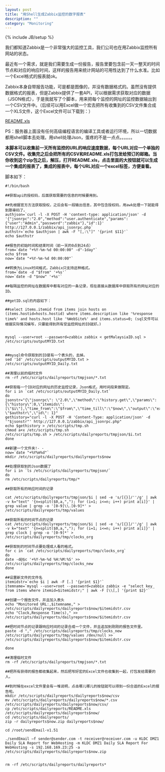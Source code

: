 ```yaml
---
layout: post
title: "用Shell生成Zabbix监控的数字报表"
description: ""
category: "Monitoring"
---
```

{% include JB/setup %}

我们都知道Zabbix是一个非常强大的监控工具，我们公司也在用Zabbix监控所有网站的状态。

最近有一个需求，就是我们需要生成一份报告，报告里要包含前一天一整天的时间节点和对应的响应时间，这样的报告用来统计网站的可用性达到了什么水准。比如一个Excel格式的报表就ok。

Zabbix本身自带报告功能，可是都是图像的，并没有数据格式的。虽然没有提供数据格式的报表，但是Zabbix提供了一套API，可以根据需求获取对应的数据（JSON格式），于是我就写了个脚本，用来把每个监控的网址的监控数据输出到一个CSV文件中。（后续可以用Excel做一个宏去把所有收集到的CSV文件集合成一个XLS文件，这个Excel文件可以下载到：）

<!-- more -->

[README.xls](http://dellyqiao.qiniudn.com/2015/03/11README.xls)  


PS：服务器上面没有任何高级编程语言的编译工具或者运行环境，所以一切数据都用shell脚本去处理。用shell处理Json，蛋疼的不是一点点。。。。。。


**本脚本可以收集前一天所有监控的URL的响应速度数据，每个URL对应一个单独的CSV文件。收集完之后会把所有的CSV和README.xls打包发给预订的邮箱。当你收到这个zip包之后，解压，打开README.xls，点击里面的大按钮就可以生成一个集成的报表了，集成的报表中，每个URL对应一个excel标签，方便查看。**


脚本如下：

	#!/bin/bash  
	  
	##获取api的授权码，后面获取需要的信息的时候要用到。  
	  
	##先根据官方方法获取授权，之后会有一段输出信息，其中包含授权码，用awk处理一下就能得到那串码了。  
	authjson=`curl -l -X POST -H 'content-type: application/json' -d '{"jsonrpc":"2.0","method":"user.authenticate","params":{"user":"Admin","password":"zabbix"},"id":1}' http://127.0.0.1/zabbix/api_jsonrpc.php`  
	authstr=`echo $authjson | awk -F "[,:\"]" '{print $11}'`  
	echo $authstr  
	  
	##报告的初始时间和结束时间（前一天的0点到24点）  
	from=`date "+%Y-%m-%d 00:00:00" -d"-1day"`  
	echo $from  
	now=`date "+%Y-%m-%d 00:00:00"`  
	  
	##转换为Linux时间格式，Zabbix只支持这种格式。  
	from=`date -d "$from" '+%s'`  
	now=`date -d "$now" '+%s'`  
	  
	##每隔监控的网址在数据库中都有对应的一条记录，现在直接从数据库中获取所有的网址对应的ID。  
	  
	##getID.sql的内容如下：  
	  
	##select items.itemid from items join hosts on (items.hostid=hosts.hostid) where items.description like '%response time%' and hosts.host like '%WebSite%' and items.status=0; (sql文件可以根据实际情况编写，只要能得到所有受监控网址的ID就好。)  
	  
	  
	mysql --user=root --password=zabbix zabbix < getMalaysiaID.sql > /etc/scripts/outputMYID.txt  
	  
	  
	##mysql命令获取到的ID是有一个表头的，去掉。  
	sed '1d' /etc/scripts/outputMYID.txt > /etc/scripts/outputMYID_Daily.txt  
	  
	##清理以前的临时文件  
	rm -rf /etc/scripts/dailyreports/tmpjson/*.txt  
	  
	##获取每一个ID对应的网址的历史监控记录，Json格式，用时间段来做限定。  
	for i in `cat /etc/scripts/outputMYID_Daily.txt`  
	do  
	jsonstr="{\"jsonrpc\": \"2.0\",\"method\":\"history.get\",\"params\":{\"history\":0,\"itemids\":[\"$i\"],\"time_from\":\"$from\",\"time_till\":\"$now\",\"output\":\"extend\"},\"auth\": \"$authstr\",\"id\": 1}"  
	gethistory="curl -l -X POST -H 'Content-Type: application/json' -d '"$jsonstr"' http://127.0.0.1/zabbix/api_jsonrpc.php"  
	echo $gethistory > /etc/scripts/tmp.sh  
	chmod a+x /etc/scripts/tmp.sh  
	/etc/scripts/tmp.sh > /etc/scripts/dailyreports/tmpjson/$i.txt  
	done  
	  
	##新建一个文件夹!- -  
	now=`date "+%Y%m%d"`  
	mkdir /etc/scripts/dailyreports/dailyreports$now  
	  
	##处理获取到的Json数据了  
	for i in `ls /etc/scripts/dailyreports/tmpjson/`  
	do  
	rm /etc/scripts/dailyreports/tmp/*  
	  
	##获取所有的响应时间的记录  
	  
	cat /etc/scripts/dailyreports/tmpjson/$i | sed -e 's/[{}]/''/g' | awk -v k="text" '{n=split($0,a,","); for (i=1; i<=n; i++) print a[i]}' | grep value | grep -o '[0-9]\\.[0-9]*' > /etc/scripts/dailyreports/tmp/values  
	  
	##获取所有的时间节点的记录  
	cat /etc/scripts/dailyreports/tmpjson/$i | sed -e 's/[{}]/''/g' | awk -v k="text" '{n=split($0,a,","); for (i=1; i<=n; i++) print a[i]}' | grep clock | grep -o '[0-9]*' > /etc/scripts/dailyreports/tmp/clocks_org  
	  
	##获取到的时间节点要处理成人看的格式。  
	for c in `cat /etc/scripts/dailyreports/tmp/clocks_org`  
	do  
	date -d@$c '+%Y-%m-%d %H:%M:%S' >> /etc/scripts/dailyreports/tmp/clocks_new  
	done  
	  
	##设置新文件的文件名  
	itemidstr=`echo $i | awk -F [.] '{print $1}'`  
	itemname=`mysql --user=root --password=zabbix zabbix -e "select key_ from items where itemid=$itemidstr;" | awk -F [\\[,] '{print $2}'`  
	  
	##创建一个报告文件，并且加入表头  
	echo "Monitored URL:,$itemname," > /etc/scripts/dailyreports/dailyreports$now/$itemidstr.csv  
	echo "Clock,Response Time(s)," >> /etc/scripts/dailyreports/dailyreports$now/$itemidstr.csv  
	  
	##把时间节点的记录跟响应时间的记录合成一个文件，并且追加到刚刚的报告文件里。  
	paste -d "," /etc/scripts/dailyreports/tmp/clocks_new /etc/scripts/dailyreports/tmp/values /dev/null >> /etc/scripts/dailyreports/dailyreports$now/$itemidstr.csv  
	  
	done  
	  
	##清理临时文件  
	rm -rf /etc/scripts/dailyreports/tmpjson/*.txt  
	  
	##把所有获得的报告都收集起来，然后把写好宏的Excel文件也收集到一起，打包发给需要的人。  
	  
	##到时候在excel文件里会有一堆说明，点击哪儿哪儿的按钮就可以得到一份合适的Excel的报告啦。  
	mkdir /etc/scripts/dailyreports/dailyreports$now/csv  
	mv /etc/scripts/dailyreports/dailyreports$now/*.csv /etc/scripts/dailyreports/dailyreports$now/csv/  
	cp /etc/scripts/dailyreports/README.xls /etc/scripts/dailyreports/dailyreports$now/  
	cd /etc/scripts/dailyreports/  
	zip -r dailyreports$now.zip dailyreports$now/  
	  
	cd /root/sendEmail-v1.51  
	  
	./sendEmail –f sender@sender.com -t receiver@receiver.com -u KLDC DMZ1 Daily SLA Report for WebHosting -m KLDC DMZ1 Daily SLA Report For WebHosting -s 192.168.169.23:25 -a /etc/scripts/dailyreports/dailyreports$now.zip  
	  
	  
	rm -rf /etc/scripts/dailyreports/dailyreports*
